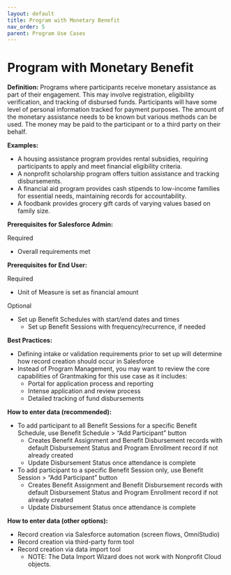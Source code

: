 ```yaml
---
layout: default
title: Program with Monetary Benefit 
nav_order: 5
parent: Program Use Cases
---
```


# Program with Monetary Benefit 

**Definition:** 
Programs where participants receive monetary assistance as part of their engagement. This may involve registration, eligibility verification, and tracking of disbursed funds. Participants will have some level of personal information tracked for payment purposes. The amount of the monetary assistance needs to be known but various methods can be used. The money may be paid to the participant or to a third party on their behalf. 

**Examples:**



* A housing assistance program provides rental subsidies, requiring participants to apply and meet financial eligibility criteria.
* A nonprofit scholarship program offers tuition assistance and tracking disbursements.
* A financial aid program provides cash stipends to low-income families for essential needs, maintaining records for accountability.
* A foodbank provides grocery gift cards of varying values based on family size.

**Prerequisites for Salesforce Admin:**

Required



* Overall requirements met

**Prerequisites for End User:**

Required



* Unit of Measure is set as financial amount

Optional  



* Set up Benefit Schedules with start/end dates and times 
    * Set up Benefit Sessions with frequency/recurrence, if needed

**Best Practices:**



* Defining intake or validation requirements prior to set up will determine how record creation should occur in Salesforce
* Instead of Program Management, you may want to review the core capabilities of Grantmaking for this use case as it includes: 
    * Portal for application process and reporting
    * Intense application and review process
    * Detailed tracking of fund disbursements

**How to enter data (recommended):**



* To add participant to all Benefit Sessions for a specific Benefit Schedule, use Benefit Schedule > “Add Participant” button 
    * Creates Benefit Assignment and Benefit Disbursement records with default Disbursement Status and Program Enrollment record if not already created
    * Update Disbursement Status once attendance is complete
* To add participant to a specific Benefit Session only, use Benefit Session  > “Add Participant” button 
    * Creates Benefit Assignment and Benefit Disbursement records with default Disbursement Status and Program Enrollment record if not already created
    * Update Disbursement Status once attendance is complete

**How to enter data (other options):**



* Record creation via Salesforce automation (screen flows, OmniStudio)
* Record creation via third-party form tool
* Record creation via data import tool
    * NOTE: The Data Import Wizard does not work with Nonprofit Cloud objects.

